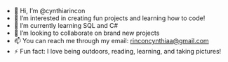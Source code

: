- 👋 Hi, I’m @cynthiarincon
- 👀 I’m interested in creating fun projects and learning how to code!
- 🌱 I’m currently learning SQL and C#
- 💞️ I’m looking to collaborate on brand new projects
- 📫 You can reach me through my email: rinconcynthiaa@gmail.com
- ⚡ Fun fact: I love being outdoors, reading, learning, and taking pictures!

<!---
cynthiarincon/cynthiarincon is a ✨ special ✨ repository because its `README.md` (this file) appears on your GitHub profile.
You can click the Preview link to take a look at your changes.
--->
